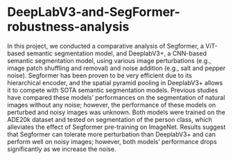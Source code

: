 # DeepLabV3-and-SegFormer-robustness-analysis
In this project, we conducted a comparative analysis of
Segformer, a ViT-based semantic segmentation model, and
DeeplabV3+, a CNN-based semantic segmentation model,
using various image perturbations (e.g., image patch shuffling and removal) and noise addition (e.g., salt and pepper
noise). Segformer has been proven to be very efficient due
to its hierarchical encoder, and the spatial pyramid pooling in DeeplabV3+ allows it to compete with SOTA semantic segmentation models. Previous studies have compared
these models’ performances on the segmentation of natural images without any noise; however, the performance
of these models on perturbed and noisy images was unknown. Both models were trained on the ADE20k dataset
and tested on segmentation of the person class, which alleviates the effect of Segformer pre-training on ImageNet. Results suggest that Segformer can tolerate more perturbation
than DeeplabV3+ and can perform well on noisy images;
however, both models’ performance drops significantly as
we increase the noise.


